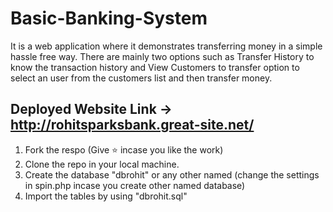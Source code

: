 # Basic-Banking-System

It is a web application where it demonstrates transferring money in a simple hassle free way. There are mainly two options such as Transfer History to know the transaction history and View Customers to transfer option to select an user from the customers list and then transfer money.

## Deployed Website Link -> http://rohitsparksbank.great-site.net/
  
1. Fork the respo (Give ⭐ incase you like the work)
2. Clone the repo in your local machine.
3. Create the database "dbrohit" or any other named (change the settings in spin.php incase you create other named database)
4. Import the tables by using "dbrohit.sql"
